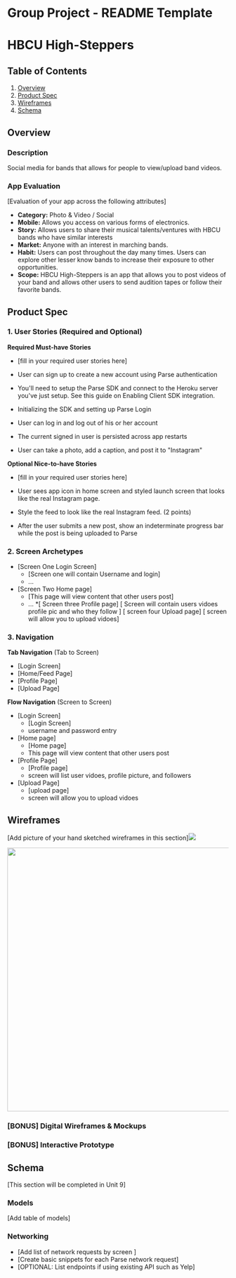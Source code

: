 Group Project - README Template
===

# HBCU High-Steppers

## Table of Contents
1. [Overview](#Overview)
1. [Product Spec](#Product-Spec)
1. [Wireframes](#Wireframes)
2. [Schema](#Schema)

## Overview
### Description
Social media for bands that allows for people to view/upload band videos. 


### App Evaluation
[Evaluation of your app across the following attributes]
- **Category:** Photo & Video / Social 
- **Mobile:** Allows you access on various forms of electronics.
- **Story:** Allows users to share their musical talents/ventures with HBCU bands who have similar interests
- **Market:** Anyone with an interest in marching bands.
- **Habit:** Users can post throughout the day many times. Users can explore other lesser know bands to increase their exposure to other opportunities.
- **Scope:** HBCU High-Steppers is an app that allows you to post videos of your band and allows other users to send audition tapes or follow their favorite bands.

## Product Spec

### 1. User Stories (Required and Optional)

**Required Must-have Stories**

* [fill in your required user stories here]
- User can sign up to create a new account using Parse authentication

- You'll need to setup the Parse SDK and connect to the Heroku server you've just setup. See this guide on Enabling Client SDK integration.
 - Initializing the SDK and setting up Parse Login
- User can log in and log out of his or her account

- The current signed in user is persisted across app restarts 

- User can take a photo, add a caption, and post it to "Instagram" 

**Optional Nice-to-have Stories**

* [fill in your required user stories here]
- User sees app icon in home screen and styled launch screen that looks like the real Instagram page.

- Style the feed to look like the real Instagram feed. (2 points)

- After the user submits a new post, show an indeterminate progress bar while the post is being uploaded to Parse 

### 2. Screen Archetypes

* [Screen One Login Screen]
   * [Screen one will contain Username and login]
   * ...
* [Screen Two Home page]
   * [This page will view content that other users post]
   * ...
   *[ Screen three Profile page]
    [ Screen will contain users vidoes profile pic and who they follow ]
    [ screen four Upload page]
        [ screen will allow you to upload vidoes]
    
### 3. Navigation

**Tab Navigation** (Tab to Screen)

* [Login Screen]
* [Home/Feed Page]
* [Profile Page]
* [Upload Page]

**Flow Navigation** (Screen to Screen)

* [Login Screen]
   * [Login Screen]
   * username and password entry
* [Home page]
   * [Home page]
   * This page will view content that other users post
* [Profile Page]
    * [Profile page]
    * screen will list user vidoes, profile picture, and followers
* [Upload Page]
    * [upload page]
    * screen will allow you to upload vidoes

## Wireframes
[Add picture of your hand sketched wireframes in this section]![](https://i.imgur.com/bTv6UVY.jpg)

<img src="https://imgur.com/9TncPUs" width=600>

### [BONUS] Digital Wireframes & Mockups

### [BONUS] Interactive Prototype

## Schema 
[This section will be completed in Unit 9]
### Models
[Add table of models]
### Networking
- [Add list of network requests by screen ]
- [Create basic snippets for each Parse network request]
- [OPTIONAL: List endpoints if using existing API such as Yelp]

